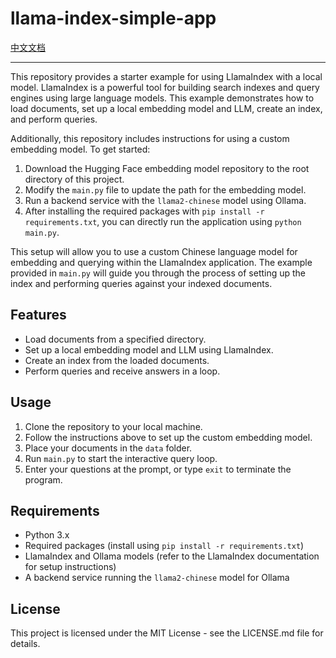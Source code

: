 # llama-index-simple-app

[中文文档](README_zh.md)

---

This repository provides a starter example for using LlamaIndex with a local model. LlamaIndex is a powerful tool for building search indexes and query engines using large language models. This example demonstrates how to load documents, set up a local embedding model and LLM, create an index, and perform queries.

Additionally, this repository includes instructions for using a custom embedding model. To get started:

1. Download the Hugging Face embedding model repository to the root directory of this project.
2. Modify the `main.py` file to update the path for the embedding model.
3. Run a backend service with the `llama2-chinese` model using Ollama.
4. After installing the required packages with `pip install -r requirements.txt`, you can directly run the application using `python main.py`.

This setup will allow you to use a custom Chinese language model for embedding and querying within the LlamaIndex application. The example provided in `main.py` will guide you through the process of setting up the index and performing queries against your indexed documents.

## Features

- Load documents from a specified directory.
- Set up a local embedding model and LLM using LlamaIndex.
- Create an index from the loaded documents.
- Perform queries and receive answers in a loop.

## Usage

1. Clone the repository to your local machine.
2. Follow the instructions above to set up the custom embedding model.
3. Place your documents in the `data` folder.
4. Run `main.py` to start the interactive query loop.
5. Enter your questions at the prompt, or type `exit` to terminate the program.

## Requirements

- Python 3.x
- Required packages (install using `pip install -r requirements.txt`)
- LlamaIndex and Ollama models (refer to the LlamaIndex documentation for setup instructions)
- A backend service running the `llama2-chinese` model for Ollama

## License

This project is licensed under the MIT License - see the LICENSE.md file for details.

